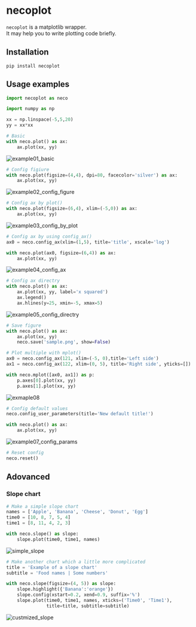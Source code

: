 # necoplot
`necoplot` is a matplotlib wrapper.  
It may help you to write plotting code briefly.


## Installation
`pip install necoplot`


## Usage examples

```python
import necoplot as neco

import numpy as np

xx = np.linspace(-5,5,20)
yy = xx*xx

# Basic
with neco.plot() as ax:
    ax.plot(xx, yy)
```
![example01_basic](https://user-images.githubusercontent.com/104950574/167246388-d9b5fe6b-dd30-4609-9ded-e96fa6016959.jpeg)


```python
# Config figiure
with neco.plot(figsize=(4,4), dpi=80, facecolor='silver') as ax:
    ax.plot(xx, yy)
```
![example02_config_figure](https://user-images.githubusercontent.com/104950574/167246391-5f91a775-a8d6-48b6-bfee-7304efe7076f.jpeg)


```python
# Config ax by plot() 
with neco.plot(figsize=(6,4), xlim=(-5,0)) as ax:
    ax.plot(xx, yy) 
```
![example03_config_by_plot](https://user-images.githubusercontent.com/104950574/167246392-efc17842-a9ad-4fe9-9823-a3ce0c32281a.jpeg)


```python
# Config ax by using config_ax()
ax0 = neco.config_ax(xlim=(1,5), title='title', xscale='log')

with neco.plot(ax0, figsize=(6,4)) as ax:
    ax.plot(xx, yy)
```
![example04_config_ax](https://user-images.githubusercontent.com/104950574/167246394-13d89094-f43f-4d66-8adf-f8b59a3fb4ca.jpeg)


```python
# Config ax directry
with neco.plot() as ax:
    ax.plot(xx, yy, label='x squared')
    ax.legend()
    ax.hlines(y=25, xmin=-5, xmax=5)
```
![example05_config_directry](https://user-images.githubusercontent.com/104950574/167246396-d5fefe64-1db5-4252-8ab0-1d119f77a113.jpeg)

```python
# Save figure
with neco.plot() as ax:
    ax.plot(xx, yy)
    neco.save('sample.png', show=False)
```

```python
# Plot multiple with mplot()
ax0 = neco.config_ax(121, xlim=(-5, 0),title='Left side')
ax1 = neco.config_ax(122, xlim=(0, 5), title='Right side', yticks=[])

with neco.mplot([ax0, ax1]) as p:
    p.axes[0].plot(xx, yy)
    p.axes[1].plot(xx, yy)
```
![exmaple08](https://user-images.githubusercontent.com/104950574/167278508-0a7483d3-08f7-495f-9c02-9a689a546dde.jpeg)

```python
# Config default values
neco.config_user_parameters(title='New default title!')

with neco.plot() as ax:
    ax.plot(xx, yy)
```
![example07_config_params](https://user-images.githubusercontent.com/104950574/167246398-33484f92-f70b-4629-b8cd-86854ed1a2c3.jpeg)


```python
# Reset config
neco.reset()

```

## Adovanced
### Slope chart

```python
# Make a simple slope chart
names = ['Apple', 'Banana', 'Cheese', 'Donut', 'Egg']
time0 = [10, 8, 7, 5, 4]
time1 = [8, 11, 4, 2, 3]

with neco.slope() as slope:
    slope.plot(time0, time1, names)
```
![simple_slope](https://user-images.githubusercontent.com/104950574/169690698-fb64f95f-8388-4c88-914e-60089082c856.jpeg)


```python
# Make another chart which a little more complicated
title = 'Example of a slope chart'
subtitle = 'Food names | Some numbers'

with neco.slope(figsize=(4, 5)) as slope:
    slope.highlight({'Banana':'orange'})
    slope.config(xstart=0.2, xend=0.9, suffix='%')
    slope.plot(time0, time1, names, xticks=('Time0', 'Time1'), 
               title=title, subtitle=subtitle)
```
![custmized_slope](https://user-images.githubusercontent.com/104950574/169690693-525e79c9-b955-4fa9-a6a8-0cb7e8aa6a1b.jpeg)
